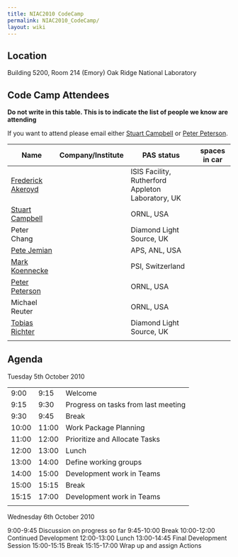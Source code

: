 ```yaml
---
title: NIAC2010 CodeCamp
permalink: NIAC2010_CodeCamp/
layout: wiki
---
```


Location
--------

Building 5200, Room 214 (Emory) Oak Ridge National Laboratory

Code Camp Attendees
-------------------

**Do not write in this table. This is to indicate the list of people we
know are attending**

If you want to attend please email either [Stuart
Campbell](User%3AStuart_Campbell "wikilink") or [Peter
Peterson](User%3APeter_Peterson "wikilink").

| Name                                                   | Company/Institute                                   | PAS status          | spaces in car |
|--------------------------------------------------------|-----------------------------------------------------|---------------------|---------------|
| [Frederick Akeroyd](User%3AFreddie_Akeroyd "wikilink") | | ISIS Facility, Rutherford Appleton Laboratory, UK | | awaiting approval |               |
| [Stuart Campbell](User%3AStuart_Campbell "wikilink")   | | ORNL, USA                                         | | approved          | 2             |
| Peter Chang                                            | | Diamond Light Source, UK                          | | awaiting approval |               |
| [Pete Jemian](User%3APete_Jemian "wikilink")           | | APS, ANL, USA                                     | | approved          |               |
| [Mark Koennecke](User%3AMark_Koennecke "wikilink")     | | PSI, Switzerland                                  | | awaiting approval |               |
| [Peter Peterson](User%3APeter_Peterson "wikilink")     | | ORNL, USA                                         | | approved          | 3             |
| Michael Reuter                                         | | ORNL, USA                                         | | approved          |               |
| [Tobias Richter](User%3ATobias_Richter "wikilink")     | | Diamond Light Source, UK                          | | approved          |               |
||

Agenda
------

Tuesday 5th October 2010

|       |       |                                     |
|-------|-------|-------------------------------------|
| 9:00  | 9:15  | Welcome                             |
| 9:15  | 9:30  | Progress on tasks from last meeting |
| 9:30  | 9:45  | Break                               |
| 10:00 | 11:00 | Work Package Planning               |
| 11:00 | 12:00 | Prioritize and Allocate Tasks       |
| 12:00 | 13:00 | Lunch                               |
| 13:00 | 14:00 | Define working groups               |
| 14:00 | 15:00 | Development work in Teams           |
| 15:00 | 15:15 | Break                               |
| 15:15 | 17:00 | Development work in Teams           |
||

Wednesday 6th October 2010

9:00-9:45 Discussion on progress so far 9:45-10:00 Break 10:00-12:00
Continued Development 12:00-13:00 Lunch 13:00-14:45 Final Development
Session 15:00-15:15 Break 15:15-17:00 Wrap up and assign Actions
